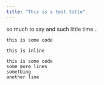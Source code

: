 ```yaml
---
title: "This is a test title"
---
```


so much to say and such little time...


```
this is some code
```

`this is inline`




```bash=
this is some code
some more lines
sometbing
another line
```
